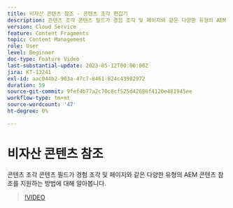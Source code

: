 ```yaml
---
title: 비자산 콘텐츠 참조 - 콘텐츠 조각 편집기
description: 콘텐츠 조각 콘텐츠 필드가 경험 조각 및 페이지와 같은 다양한 유형의 AEM 콘텐츠 참조를 지원하는 방법에 대해 알아봅니다.
version: Cloud Service
feature: Content Fragments
topic: Content Management
role: User
level: Beginner
doc-type: Feature Video
last-substantial-update: 2023-05-12T00:00:00Z
jira: KT-13241
exl-id: aac044b2-903a-47c7-8461-824c43902972
duration: 59
source-git-commit: 9fef4b77a2c70c8cf525d42686f4120e481945ee
workflow-type: tm+mt
source-wordcount: '47'
ht-degree: 0%

---
```


# 비자산 콘텐츠 참조

콘텐츠 조각 콘텐츠 필드가 경험 조각 및 페이지와 같은 다양한 유형의 AEM 콘텐츠 참조를 지원하는 방법에 대해 알아봅니다.

>[!VIDEO](https://video.tv.adobe.com/v/3419313/?learn=on)
